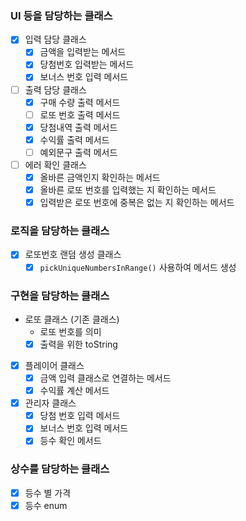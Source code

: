 
### UI 등을 담당하는 클래스
- [X] 입력 담당 클래스
    - [X] 금액을 입력받는 메서드
    - [X] 당첨번호 입력받는 메서드
    - [X] 보너스 번호 입력 메서드
- [ ] 출력 담당 클래스
    - [X] 구매 수량 출력 메서드
    - [ ] 로또 번호 출력 메서드
    - [X] 당첨내역 출력 메서드
    - [X] 수익률 출력 메서드
    - [ ] 예외문구 출력 메서드
- [ ] 에러 확인 클래스
    - [X] 올바른 금액인지 확인하는 메서드
    - [X] 올바른 로또 번호를 입력했는 지 확인하는 메서드
    - [X] 입력받은 로또 번호에 중복은 없는 지 확인하는 메서드

### 로직을 담당하는 클래스
- [X] 로또번호 랜덤 생성 클래스
    - [X] `pickUniqueNumbersInRange()` 사용하여 메서드 생성

### 구현을 담당하는 클래스
- 로또 클래스 (기존 클래스)
  - 로또 번호를 의미
  - [X] 출력을 위한 toString
- [X] 플레이어 클래스
    - [X] 금액 입력 클래스로 연결하는 메서드
    - [X] 수익률 계산 메서드
- [X] 관리자 클래스
    - [X] 당첨 번호 입력 메서드
    - [X] 보너스 번호 입력 메서드
    - [X] 등수 확인 메서드

### 상수를 담당하는 클래스
- [X] 등수 별 가격
- [X] 등수 enum
